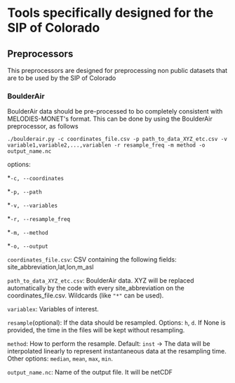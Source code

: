 # Tools specifically designed for the SIP of Colorado

## Preprocessors
This preprocessors are designed for preprocessing non public datasets that are to be used by
the SIP of Colorado
### BoulderAir
BoulderAir data should be pre-processed to bo completely consistent with MELODIES-MONET's format.
This can be done by using the BoulderAir preprocessor, as follows

```
./boulderair.py -c coordinates_file.csv -p path_to_data_XYZ_etc.csv -v variable1,variable2,...,variablen -r resample_freq -m method -o output_name.nc
```

options: 

*`-c, --coordinates`

*`-p, --path`

*`-v, --variables`

*`-r, --resample_freq`

*`-m, --method`

*`-o, --output`



`coordinates_file.csv`: CSV containing the following fields: site_abbreviation,lat,lon,m_asl

`path_to_data_XYZ_etc.csv`: BoulderAir data. XYZ will be replaced automatically by the code with every site_abbreviation on the coordinates_file.csv. Wildcards (like `"*"` can be used).

`variablex`: Variables of interest.

`resample`(optional): If the data should be resampled. Options: `h`, `d`. If None is provided, the time in the files will be kept without resampling.

`method`: How to perform the resample. Default: `inst` -> The data will be interpolated linearly to represent instantaneous data at the resampling time. Other options: `median`, `mean`, `max`, `min`.

`output_name.nc`: Name of the output file. It will be netCDF
